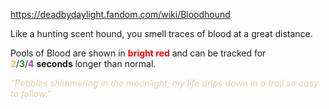 https://deadbydaylight.fandom.com/wiki/Bloodhound

<p>Like a hunting scent hound, you smell traces of blood at a great distance.
<p>Pools of Blood  are shown in <b><span class="clr clr19" style="color: #ff0000 ;">bright red</span></b> and can be tracked for <span class="clr" style="color: #e8c252;"><b>2</b></span>/<span class="clr" style="color: #199b1e;"><b>3</b></span>/<span class="clr" style="color: #ac3ee3;"><b>4</b></span> <b>seconds</b> longer than normal.
</p><p><i><span class="clr clr9" style="color: #e7cda2 ;">"Pebbles shimmering in the moonlight; my life drips down in a trail so easy to follow."</span></i>
</p>
</p>